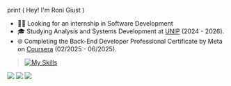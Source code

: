 print ( Hey! I'm Roni Giust )

- 👨‍💻 Looking for an internship in Software Development
- 🎓 Studying Analysis and Systems Development at <a href="https://www.unip.br/" target="_blank" rel="nofollow">UNIP</a> (2024 - 2026).
- 🌐 Completing the Back-End Developer Professional Certificate by Meta on <a href="https://www.coursera.org/" target="_blank" rel="nofollow"> Coursera</a> (02/2025 - 06/2025).


>[![My Skills](https://skillicons.dev/icons?i=py,js,c,cs,html,css,vscode)](https://skillicons.dev)


<div> 

  <a href="https://instagram.com/rmgiust" target="_blank"><img src="https://img.shields.io/badge/-Instagram-%23E4405F?style=for-the-badge&logo=instagram&logoColor=white" target="_blank"></a>
  <a href = "mailto:rmgiust@outlook.com"><img src="https://img.shields.io/badge/Microsoft_Outlook-0078D4?style=for-the-badge&logo=microsoft-outlook&logoColor=white" target="_blank"></a>
  <a href="https://www.linkedin.com/in/rmgiust" target="_blank"><img src="https://img.shields.io/badge/-LinkedIn-%230077B5?style=for-the-badge&logo=linkedin&logoColor=white" target="_blank"></a> 
  
</div>
